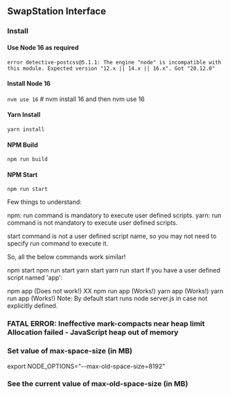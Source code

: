 ## SwapStation Interface

### Install
#### Use Node 16 as required
``` error detective-postcss@5.1.1: The engine "node" is incompatible with this module. Expected version "12.x || 14.x || 16.x". Got "20.12.0" ```

#### Install Node 16
``` nvm use 16 ``` # nvm install 16 and then nvm use 16

#### Yarn Install
``` yarn install ```

#### NPM Build
``` npm run build ```

#### NPM Start
``` npm run start ```

Few things to understand:

npm: run command is mandatory to execute user defined scripts.
yarn: run command is not mandatory to execute user defined scripts.

start command is not a user defined script name, so you may not need to specify run command to execute it.

So, all the below commands work similar!

npm start
npm run start
yarn start
yarn run start
If you have a user defined script named 'app':

npm app (Does not work!) XX
npm run app (Works!)
yarn app (Works!)
yarn run app (Works!)
Note: By default start runs node server.js in case not explicitly defined.

### FATAL ERROR: Ineffective mark-compacts near heap limit Allocation failed - JavaScript heap out of memory


### Set value of max-space-size (in MB)
export NODE_OPTIONS="--max-old-space-size=8192"
### See the current value of max-old-space-size (in MB)